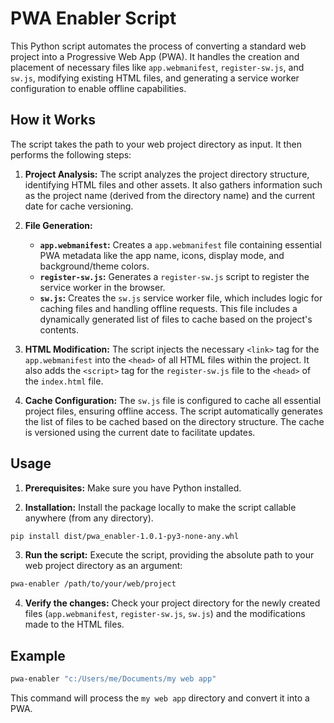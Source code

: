 # PWA Enabler Script

This Python script automates the process of converting a standard web project into a Progressive Web App (PWA).  It handles the creation and placement of necessary files like `app.webmanifest`, `register-sw.js`, and `sw.js`,  modifying existing HTML files, and generating a service worker configuration to enable offline capabilities.

## How it Works

The script takes the path to your web project directory as input. It then performs the following steps:

1. **Project Analysis:**  The script analyzes the project directory structure, identifying HTML files and other assets. It also gathers information such as the project name (derived from the directory name) and the current date for cache versioning.

2. **File Generation:**
    * **`app.webmanifest`:**  Creates a `app.webmanifest` file containing essential PWA metadata like the app name, icons, display mode, and background/theme colors.
    * **`register-sw.js`:** Generates a `register-sw.js` script to register the service worker in the browser.
    * **`sw.js`:**  Creates the `sw.js` service worker file, which includes logic for caching files and handling offline requests. This file includes a dynamically generated list of files to cache based on the project's contents.

3. **HTML Modification:**  The script injects the necessary `<link>` tag for the `app.webmanifest` into the `<head>` of all HTML files within the project. It also adds the `<script>` tag for the `register-sw.js` file to the `<head>` of the `index.html` file.

4. **Cache Configuration:** The `sw.js` file is configured to cache all essential project files, ensuring offline access. The script automatically generates the list of files to be cached based on the directory structure. The cache is versioned using the current date to facilitate updates.

## Usage

1. **Prerequisites:** Make sure you have Python installed.

2. **Installation:** Install the package locally to make the script callable anywhere (from any directory).

```bash
pip install dist/pwa_enabler-1.0.1-py3-none-any.whl
```

3. **Run the script:** Execute the script, providing the absolute path to your web project directory as an argument:

```bash
pwa-enabler /path/to/your/web/project
```

4. **Verify the changes:** Check your project directory for the newly created files (`app.webmanifest`, `register-sw.js`, `sw.js`) and the modifications made to the HTML files.

## Example

```bash
pwa-enabler "c:/Users/me/Documents/my web app"
```

This command will process the `my web app` directory and convert it into a PWA.
